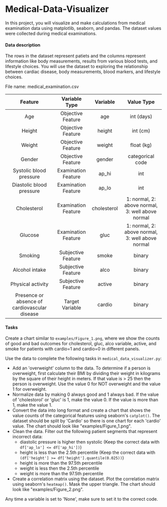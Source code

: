 # Medical-Data-Visualizer

In this project, you will visualize and make calculations from medical examination data using matplotlib, seaborn, and pandas. The dataset values were collected during medical examinations.

#### Data description

The rows in the dataset represent patiets and the columns represent information like body measurements, results from various blood tests, and lifestyle choices. You will use the dataset to exploring the relationship between cardiac disease, body measurements, blood markers, and lifestyle choices.

File name: medical_examination.csv

| Feature | Variable Type | Variable      | Value Type |
|:-------:|:------------:|:-------------:|:----------:|
| Age | Objective Feature | age | int (days) |
| Height | Objective Feature | height | int (cm) |
| Weight | Objective Feature | weight | float (kg) |
| Gender | Objective Feature | gender | categorical code |
| Systolic blood pressure | Examination Feature | ap_hi | int |
| Diastolic blood pressure | Examination Feature | ap_lo | int |
| Cholesterol | Examination Feature | cholesterol | 1: normal, 2: above normal, 3: well above normal |
| Glucose | Examination Feature | gluc | 1: normal, 2: above normal, 3: well above normal |
| Smoking | Subjective Feature | smoke | binary |
| Alcohol intake | Subjective Feature | alco | binary |
| Physical activity | Subjective Feature | active | binary |
| Presence or absence of cardiovascular disease | Target Variable | cardio | binary |

#### Tasks

Create a chart similar to `examples/Figure_1.png`, where we show the counts of good and bad outcomes for cholesterol, gluc, alco variable, active, and smoke for patients with cardio=1 and cardio=0 in different panels.

Use the data to complete the following tasks in `medical_data_visualizer.py`:
* Add an 'overweight' column to the data. To determine if a person is overweight, first calculate their BMI by dividing their weight in kilograms by the square of their height in meters. If that value is > 25 then the person is overweight. Use the value 0 for NOT overweight and the value 1 for overweight.
* Normalize data by making 0 always good and 1 always bad. If the value of 'cholestorol' or 'gluc' is 1, make the value 0. If the value is more than 1, make the value 1.
* Convert the data into long format and create a chart that shows the value counts of the categorical features using seaborn's `catplot()`. The dataset should be split by 'Cardio' so there is one chart for each 'cardio' value. The chart should look like "examples/Figure_1.png".
* Clean the data. Filter out the following patient segments that represent incorrect data:
  - diastolic pressure is higher then systolic (Keep the correct data with `df['ap_lo'] <= df['ap_hi'])`)
  - height is less than the 2.5th percentile (Keep the correct data with `(df['height'] >= df['height'].quantile(0.025))`)
  - height is more than the 97.5th percentile
  - weight is less then the 2.5th percentile
  - weight is more than the 97.5th percentile
* Create a correlation matrix using the dataset. Plot the correlation matrix using seaborn's `heatmap()`. Mask the upper triangle. The chart should look like "examples/Figure_2.png".

Any time a variable is set to 'None', make sure to set it to the correct code.
